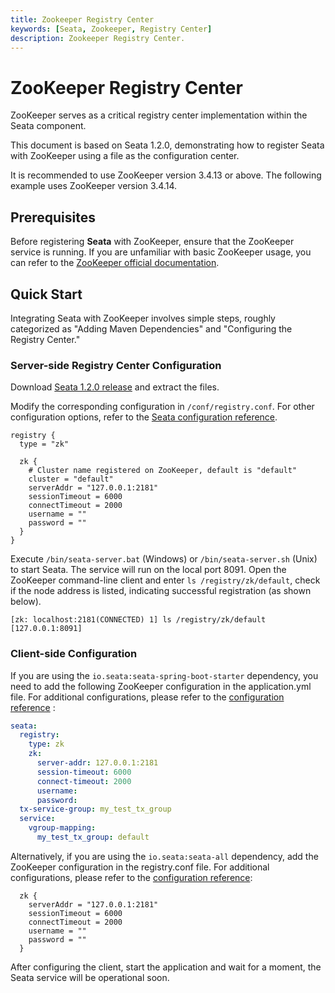 ```yaml
---
title: Zookeeper Registry Center
keywords: [Seata, Zookeeper, Registry Center]
description: Zookeeper Registry Center.
---
```

#  ZooKeeper Registry Center

ZooKeeper serves as a critical registry center implementation within the Seata component.

This document is based on Seata 1.2.0, demonstrating how to register Seata with ZooKeeper using a file as the configuration center.

It is recommended to use ZooKeeper version 3.4.13 or above. The following example uses ZooKeeper version 3.4.14.

## Prerequisites

Before registering **Seata** with ZooKeeper, ensure that the ZooKeeper service is running. If you are unfamiliar with basic ZooKeeper usage, you can refer to the [ZooKeeper official documentation](https://zookeeper.apache.org/doc/r3.4.14/index.html).

## Quick Start

Integrating Seata with ZooKeeper involves simple steps, roughly categorized as "Adding Maven Dependencies" and "Configuring the Registry Center."

### Server-side Registry Center Configuration

Download [Seata 1.2.0 release](https://github.com/seata/seata/releases/tag/v1.2.0) and extract the files.

Modify the corresponding configuration in `/conf/registry.conf`. For other configuration options, refer to the [Seata configuration reference](https://github.com/seata/seata/blob/develop/script/client/conf/registry.conf).

```
registry {
  type = "zk"

  zk {
    # Cluster name registered on ZooKeeper, default is "default"
    cluster = "default"
    serverAddr = "127.0.0.1:2181"
    sessionTimeout = 6000
    connectTimeout = 2000
    username = ""
    password = ""
  }
}
```

Execute `/bin/seata-server.bat` (Windows) or `/bin/seata-server.sh` (Unix) to start Seata. The service will run on the local port 8091. Open the ZooKeeper command-line client and enter `ls /registry/zk/default`, check if the node address is listed, indicating successful registration (as shown below).

```
[zk: localhost:2181(CONNECTED) 1] ls /registry/zk/default
[127.0.0.1:8091]
```


### Client-side Configuration

If you are using the `io.seata:seata-spring-boot-starter` dependency, you need to add the following ZooKeeper configuration in the application.yml file. For additional configurations, please refer to the [configuration reference](https://github.com/seata/seata/blob/1.2.0/script/client/spring/application.yml)
:
```yaml
seata:
  registry:
    type: zk
    zk:
      server-addr: 127.0.0.1:2181
      session-timeout: 6000
      connect-timeout: 2000
      username:
      password:
  tx-service-group: my_test_tx_group
  service:
    vgroup-mapping:
      my_test_tx_group: default
```
Alternatively, if you are using the `io.seata:seata-all` dependency, add the ZooKeeper configuration in the registry.conf file. For additional configurations, please refer to the [configuration reference](https://github.com/seata/seata/tree/1.2.0/script/client/conf):
```
  zk {
    serverAddr = "127.0.0.1:2181"
    sessionTimeout = 6000
    connectTimeout = 2000
    username = ""
    password = ""
  }
```

After configuring the client, start the application and wait for a moment, the Seata service will be operational soon.